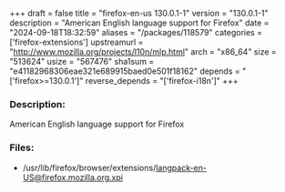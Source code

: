 +++
draft = false
title = "firefox-en-us 130.0.1-1"
version = "130.0.1-1"
description = "American English language support for Firefox"
date = "2024-09-18T18:32:59"
aliases = "/packages/118579"
categories = ['firefox-extensions']
upstreamurl = "http://www.mozilla.org/projects/l10n/mlp.html"
arch = "x86_64"
size = "513624"
usize = "567476"
sha1sum = "e41182968306eae321e689915baed0e501f18162"
depends = "['firefox>=130.0.1']"
reverse_depends = "['firefox-i18n']"
+++
### Description: 
American English language support for Firefox

### Files: 
* /usr/lib/firefox/browser/extensions/langpack-en-US@firefox.mozilla.org.xpi
